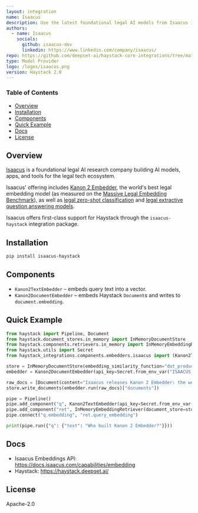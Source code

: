 ```yaml
---
layout: integration
name: Isaacus
description: Use the latest foundational legal AI models from Isaacus in Haystack.
authors:
  - name: Isaacus
    socials:
      github: isaacus-dev
      linkedin: https://www.linkedin.com/company/isaacus/
repo: https://github.com/deepset-ai/haystack-core-integrations/tree/main/integrations/isaacus
type: Model Provider
logo: /logos/isaacus.png
version: Haystack 2.0
---
```

### Table of Contents
- [Overview](#overview)
- [Installation](#installation)
- [Components](#components)
- [Quick Example](#quick-example)
- [Docs](#docs)
- [License](#license)

## Overview
[Isaacus](https://isaacus.com/) is a foundational legal AI research company building AI models, apps, and tools for the legal tech ecosystem.

Isaacus' offering includes [Kanon 2 Embedder](https://isaacus.com/blog/introducing-kanon-2-embedder), the world's best legal embedding model (as measured on the [Massive Legal Embedding Benchmark](https://isaacus.com/blog/introducing-mleb)), as well as [legal zero-shot classification](https://docs.isaacus.com/models/introduction#universal-classification) and [legal extractive question answering models](https://docs.isaacus.com/models/introduction#answer-extraction).

Isaacus offers first-class support for Haystack through the `isaacus-haystack` integration package.

## Installation
```bash
pip install isaacus-haystack
```

## Components
- `Kanon2TextEmbedder` – embeds query text into a vector.
- `Kanon2DocumentEmbedder` – embeds Haystack `Document`s and writes to `document.embedding`.

## Quick Example
```python
from haystack import Pipeline, Document
from haystack.document_stores.in_memory import InMemoryDocumentStore
from haystack.components.retrievers.in_memory import InMemoryEmbeddingRetriever
from haystack.utils import Secret
from haystack_integrations.components.embedders.isaacus import (Kanon2TextEmbedder, Kanon2DocumentEmbedder)

store = InMemoryDocumentStore(embedding_similarity_function="dot_product")
embedder = Kanon2DocumentEmbedder(api_key=Secret.from_env_var("ISAACUS_API_KEY"))

raw_docs = [Document(content="Isaacus releases Kanon 2 Embedder: the world's best legal embedding model.")]
store.write_documents(embedder.run(raw_docs)["documents"])

pipe = Pipeline()
pipe.add_component("q", Kanon2TextEmbedder(api_key=Secret.from_env_var("ISAACUS_API_KEY")))
pipe.add_component("ret", InMemoryEmbeddingRetriever(document_store=store))
pipe.connect("q.embedding", "ret.query_embedding")

print(pipe.run({"q": {"text": "Who built Kanon 2 Embedder?"}}))
```

## Docs
- Isaacus Embeddings API: https://docs.isaacus.com/capabilities/embedding
- Haystack: https://haystack.deepset.ai/

## License
Apache-2.0
